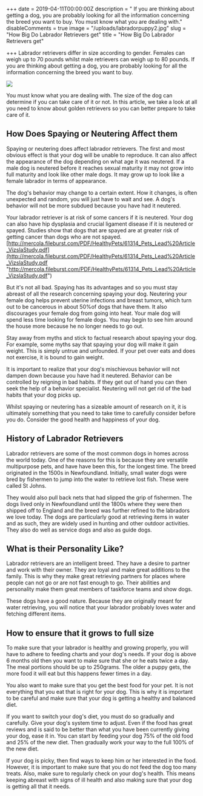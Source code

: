 +++
date = 2019-04-11T00:00:00Z
description = " If you are thinking about getting a dog, you are probably looking for all the information concerning the breed you want to buy. You must know what you are dealing with."
disableComments = true
image = "/uploads/labradorpuppy2.jpg"
slug = "How Big Do Labrador Retrievers get"
title = "How Big Do Labrador Retrievers get"

+++
Labrador retrievers differ in size according to gender. Females can weigh up to 70 pounds whilst male retrievers can weigh up to 80 pounds. If you are thinking about getting a dog, you are probably looking for all the information concerning the breed you want to buy. 

![](/uploads/labradorpuppy2.jpg)

You must know what you are dealing with. The size of the dog can determine if you can take care of it or not. In this article, we take a look at all you need to know about golden retrievers so you can better prepare to take care of it.

## How Does Spaying or Neutering Affect them

Spaying or neutering does affect labrador retrievers. The first and most obvious effect is that your dog will be unable to reproduce. It can also affect the appearance of the dog depending on what age it was neutered. If a male dog is neutered before it reaches sexual maturity it may not grow into full maturity and look like other male dogs. It may grow up to look like a female labrador in terms of appearance.

The dog's behavior may change to a certain extent. How it changes, is often unexpected and random, you will just have to wait and see. A dog's behavior will not be more subdued because you have had it neutered.

Your labrador retriever is at risk of some cancers if it is neutered. Your dog can also have hip dysplasia and crucial ligament disease if it is neutered or spayed. Studies show that dogs that are spayed are at greater risk of getting cancer than dogs who are not spayed. [http://mercola.fileburst.com/PDF/HealthyPets/61314_Pets_Lead%20Article_VizslaStudy.pdf](http://mercola.fileburst.com/PDF/HealthyPets/61314_Pets_Lead%20Article_VizslaStudy.pdf "http://mercola.fileburst.com/PDF/HealthyPets/61314_Pets_Lead%20Article_VizslaStudy.pdf")

But it's not all bad. Spaying has its advantages and so you must stay abreast of all the research concerning spaying your dog. Neutering your female dog helps prevent uterine infections and breast tumors, which turn out to be cancerous in about 50%of dogs that have them. It also discourages your female dog from going into heat. Your male dog will spend less time looking for female dogs. You may begin to see him around the house more because he no longer needs to go out.

Stay away from myths and stick to factual research about spaying your dog. For example, some myths say that spaying your dog will make it gain weight. This is simply untrue and unfounded. If your pet over eats and does not exercise, it is bound to gain weight.

It is important to realize that your dog's mischievous behavior will not dampen down because you have had it neutered. Behavior can be controlled by reigning in bad habits. If they get out of hand you can then seek the help of a behavior specialist. Neutering will not get rid of the bad habits that your dog picks up.

Whilst spaying or neutering has a sizeable amount of research on it, it is ultimately something that you need to take time to carefully consider before you do. Consider the good health and happiness of your dog.

## History of Labrador Retrievers

Labrador retrievers are some of the most common dogs in homes across the world today. One of the reasons for this is because they are versatile multipurpose pets, and have have been this, for the longest time. The breed originated in the 1500s in Newfoundland. Initially, small water dogs were bred by fishermen to jump into the water to retrieve lost fish. These were called St Johns.

They would also pull back nets that had slipped the grip of fishermen. The dogs lived only in Newfoundland until the 1800s where they were then shipped off to England and the breed was further refined to the labradors we love today. The dogs are particularly good at retrieving items in water and as such, they are widely used in hunting and other outdoor activities. They also do well as service dogs and also as guide dogs.

## What is their Personality Like?

Labrador retrievers are an intelligent breed. They have a desire to partner and work with their owner. They are loyal and make great additions to the family. This is why they make great retrieving partners for places where people can not go or are not fast enough to go. Their abilities and personality make them great members of taskforce teams and show dogs.

These dogs have a good nature. Because they are originally meant for water retrieving, you will notice that your labrador probably loves water and fetching different items.

## How to ensure that it grows to full size

To make sure that your labrador is healthy and growing properly, you will have to adhere to feeding charts and your dog's needs. If your dog is above 6 months old then you want to make sure that she or he eats twice a day. The meal portions should be up to 250grams. The older a puppy gets, the more food it will eat but this happens fewer times in a day.

You also want to make sure that you get the best food for your pet. It is not everything that you eat that is right for your dog. This is why it is important to be careful and make sure that your dog is getting a healthy and balanced diet.

If you want to switch your dog's diet, you must do so gradually and carefully. Give your dog's system time to adjust. Even if the food has great reviews and is said to be better than what you have been currently giving your dog, ease it in. You can start by feeding your dog 75% of the old food and 25% of the new diet. Then gradually work your way to the full 100% of the new diet.

If your dog is picky, then find ways to keep him or her interested in the food. However, it is important to make sure that you do not feed the dog too many treats. Also, make sure to regularly check on your dog's health. This means keeping abreast with signs of ill health and also making sure that your dog is getting all that it needs.
